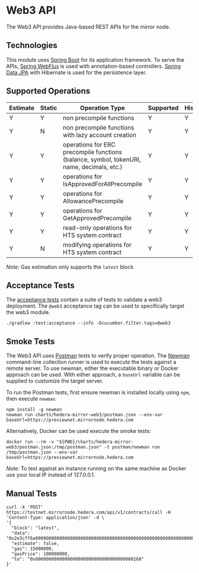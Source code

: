 # Web3 API

The Web3 API provides Java-based REST APIs for the mirror node.

## Technologies

This module uses [Spring Boot](https://spring.io/projects/spring-boot) for its application framework. To serve the
APIs, [Spring WebFlux](https://docs.spring.io/spring-framework/docs/current/reference/html/web-reactive.html)
is used with annotation-based controllers. [Spring Data JPA](https://spring.io/projects/spring-data-jpa) with Hibernate
is used for the persistence layer.

## Supported Operations

| Estimate | Static | Operation Type                                                                            | Supported | Historical | Reads | Modifications |
|----------|--------|-------------------------------------------------------------------------------------------|-----------|------------|-------|---------------|
| Y        | Y      | non precompile functions                                                                  | Y         | Y          | Y     | Y             |
| Y        | N      | non precompile functions with lazy account creation                                       | Y         | Y          | Y     | Y             |
| Y        | Y      | operations for ERC precompile functions (balance, symbol, tokenURI, name, decimals, etc.) | Y         | Y          | Y     | N             |
| Y        | Y      | operations for IsApprovedForAllPrecompile                                                 | Y         | Y          | Y     | N             |
| Y        | Y      | operations for AllowancePrecompile                                                        | Y         | Y          | Y     | N             |
| Y        | Y      | operations for GetApprovedPrecompile                                                      | Y         | Y          | Y     | N             |
| Y        | Y      | read-only operations for HTS system contract                                              | Y         | Y          | Y     | N             |
| Y        | N      | modifying operations for HTS system contract                                              | Y         | Y          | Y     | Y             |

_Note:_ Gas estimation only supports the `latest` block

## Acceptance Tests

The [acceptance tests](/hedera-mirror-test/README.md) contain a suite of tests to validate a web3 deployment.
The `@web3` acceptance tag can be used to specifically target the web3 module.

`./gradlew :test:acceptance --info -Dcucumber.filter.tags=@web3`

## Smoke Tests

The Web3 API uses [Postman](https://www.postman.com) tests to verify proper operation. The
[Newman](https://learning.postman.com/docs/running-collections/using-newman-cli/command-line-integration-with-newman)
command-line collection runner is used to execute the tests against a remote server. To use newman, either the
executable binary or Docker approach can be used. With either approach, a `baseUrl` variable can be supplied to
customize the target server.

To run the Postman tests, first ensure newman is installed locally using `npm`, then execute `newman`.

```shell
npm install -g newman
newman run charts/hedera-mirror-web3/postman.json --env-var baseUrl=https://previewnet.mirrornode.hedera.com
```

Alternatively, Docker can be used execute the smoke tests:

```shell
docker run --rm -v "${PWD}/charts/hedera-mirror-web3/postman.json:/tmp/postman.json" -t postman/newman run /tmp/postman.json --env-var baseUrl=https://previewnet.mirrornode.hedera.com
```

_Note:_ To test against an instance running on the same machine as Docker use your local IP instead of 127.0.0.1.

## Manual Tests

```shell
curl -X 'POST' https://testnet.mirrornode.hedera.com/api/v1/contracts/call -H 'Content-Type: application/json' -d \
'{
  "block": "latest",
  "data": "0x2e3cff6a0000000000000000000000000000000000000000000000000000000000000064",
  "estimate": false,
  "gas": 15000000,
  "gasPrice": 100000000,
  "to": "0x0000000000000000000000000000000000000168"
}'
```
